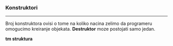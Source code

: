 ### Konstruktori

<hr>

Broj konstruktora ovisi o tome na koliko nacina zelimo da programeru omogucimo kreiranje objekata. **Destruktor** moze postojati samo jedan.

**tm struktura**

